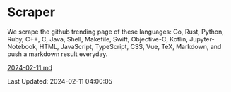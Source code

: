 # Scraper

We scrape the github trending page of these languages: Go, Rust, Python, Ruby, C++, C, Java, Shell, Makefile, Swift, Objective-C, Kotlin, Jupyter-Notebook, HTML, JavaScript, TypeScript, CSS, Vue, TeX, Markdown, and push a markdown result everyday.

[2024-02-11.md](https://github.com/yangwenmai/github-trending-backup/blob/master/2024-02-11.md)

Last Updated: 2024-02-11 04:00:05